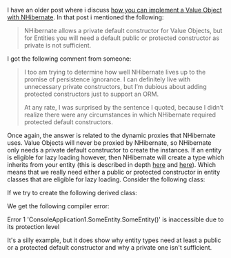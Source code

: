 I have an older post where i discuss <a href="/blog/2009/03/implementing-a-value-object-with-nhibernate">how you can implement a Value Object with NHibernate</a>.  In that post i mentioned the following:

<blockquote>NHibernate allows a private default constructor for Value Objects, but for Entities you will need a default public or protected constructor as private is not sufficient.</blockquote>

I got the following comment from someone:

<blockquote>
I too am trying to determine how well NHibernate lives up to the promise of persistence ignorance. I can definitely live with unnecessary private constructors, but I’m dubious about adding protected constructors just to support an ORM.

At any rate, I was surprised by the sentence I quoted, because I didn’t realize there were any circumstances in which NHibernate required protected default constructors.
</blockquote>

Once again, the answer is related to the dynamic proxies that NHibernate uses.  Value Objects will never be proxied by NHibernate, so NHibernate only needs a private default constructor to create the instances.  If an entity is eligible for lazy loading however, then NHibernate will create a type which inherits from your entity (this is described in depth <a href="/blog/2009/03/must-everything-be-virtual-with-nhibernate/">here</a> and <a href="/blog/2009/09/must-everything-be-virtual-with-nhibernate-part-iii/">here</a>).  Which means that we really need either a public or protected constructor in entity classes that are eligible for lazy loading.  Consider the following class:

<script src="https://gist.github.com/3685257.js?file=s1.cs"></script>

If we try to create the following derived class:

<script src="https://gist.github.com/3685257.js?file=s2.cs"></script>

We get the following compiler error:

Error	1	'ConsoleApplication1.SomeEntity.SomeEntity()' is inaccessible due to its protection level	

It's a silly example, but it does show why entity types need at least a public or a protected default constructor and why a private one isn't sufficient.